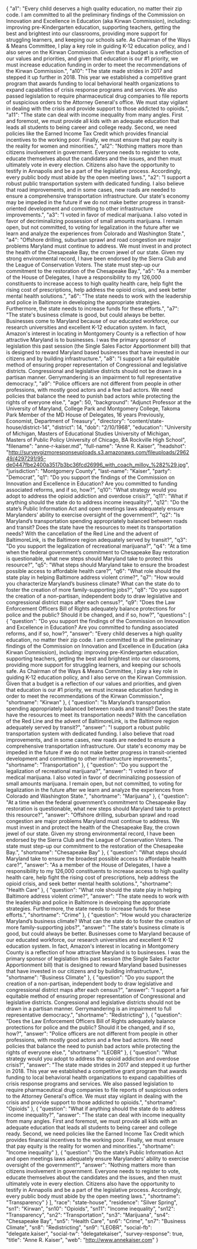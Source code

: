 {
  "a1": "Every child deserves a high quality education, no matter their zip code. I am committed to all the preliminary findings of the Commission on Innovation and Excellence in Education (aka Kirwan Commission), including: improving pre-Kindergarten education, supporting teachers, getting the best and brightest into our classrooms, providing more support for struggling learners, and keeping our schools safe. As Chairman of the Ways & Means Committee, I play a key role in guiding K-12 education policy, and I also serve on the Kirwan Commission. Given that a budget is a reflection of our values and priorities, and given that education is our #1 priority, we must increase education funding in order to meet the recommendations of the Kirwan Commission.",
  "a10": "The state made strides in 2017 and stepped it up further in 2018. This year we established a competitive grant program that awards funding to local behavioral health organizations to expand capabilities of crisis response programs and services. We also passed legislation to require pharmaceutical drug companies to file reports of suspicious orders to the Attorney General's office. We must stay vigilant in dealing with the crisis and provide support to those addicted to opioids.",
  "a11": "The state can deal with income inequality from many angles. First and foremost, we must provide all kids with an adequate education that leads all students to being career and college ready. Second, we need policies like the Earned Income Tax Credit which provides financial incentives to the working poor. Finally, we must ensure that pay equity is the reality for women and minorities.",
  "a12": "Nothing matters more than citizens involvement in government. Everyone needs to register to vote, educate themselves about the candidates and the issues, and then must ultimately vote in every election. Citizens also have the opportunity to testify in Annapolis and be a part of the legislative process. Accordingly, every public body must abide by the open meeting laws.",
  "a2": "I support a robust public transportation system with dedicated funding. I also believe that road improvements, and in some cases, new roads are needed to ensure a comprehensive transportation infrastructure. Our state's economy may be impeded in the future if we do not make better progress in transit-oriented development and committing to other infrastructure improvements.",
  "a3": "I voted in favor of medical marijuana. I also voted in favor of decriminalizing possession of small amounts marijuana. I remain open, but not committed, to voting for legalization in the future after we learn and analyze the experiences from Colorado and Washington State.",
  "a4": "Offshore drilling, suburban sprawl and road congestion are major problems Maryland must continue to address. We must invest in and protect the health of the Chesapeake Bay, the crown jewel of our state. Given my strong environmental record, I have been endorsed by the Sierra Club and the League of Conservation Voters. The state must step-up our commitment to the restoration of the Chesapeake Bay.",
  "a5": "As a member of the House of Delegates, I have a responsibility to my 126,000 constituents to increase access to high quality health care, help fight the rising cost of prescriptions, help address the opioid crisis, and seek better mental health solutions.",
  "a6": "The state needs to work with the leadership and police in Baltimore in developing the appropriate strategies. Furthermore, the state needs to increase funds for these efforts.",
  "a7": "The state's business climate is good, but could always be better. Businesses come to Maryland because of our educated workforce, our research universities and excellent K-12 education system. In fact, Amazon's interest in locating in Montgomery County is a reflection of how attractive Maryland is to businesses. I was the primary sponsor of legislation this past session (the Single Sales Factor Apportionment bill) that is designed to reward Maryland based businesses that have invested in our citizens and by building infrastructure.",
  "a8": "I support a fair equitable method of ensuring proper representation of Congressional and legislative districts. Congressional and legislative districts should not be drawn in a partisan manner. Gerrymandering is an impairment to full representative democracy.",
  "a9": "Police officers are not different from people in other professions, with mostly good actors and a few bad actors. We need policies that balance the need to punish bad actors while protecting the rights of everyone else.",
  "age": 50,
  "background": "Adjunct Professor at the University of Maryland, College Park and Montgomery College, Takoma Park Member of the MD House of Delegates, 16 years Previously, Economist, Department of Treasury",
  "directory": "content/state-house/district-14",
  "district": 14,
  "dob": "2/10/1968",
  "education": "University of Michigan, Masters of Educational Studies University of Michigan, Masters of Public Policy University of Chicago, BA Rockville High School",
  "filename": "anne-r-kaiser.md",
  "full-name": "Anne R. Kaiser",
  "headshot": "http://surveygizmoresponseuploads.s3.amazonaws.com/fileuploads/296249/4297291/95-de0447fbe2400a3517b3bc36fcd26996_with_coach_milloy_%282%29.jpg",
  "jurisdiction": "Montgomery County",
  "last-name": "Kaiser",
  "party": "Democrat",
  "q1": "Do you support the findings of the Commission on Innovation and Excellence in Education? Are you committed to funding associated reforms, and if so, how?",
  "q10": "What strategy would you adopt to address the opioid addiction and overdose crisis?",
  "q11": "What if anything should the state do to address income inequality?",
  "q12": "Do the state’s Public Information Act and open meetings laws adequately ensure Marylanders’ ability to exercise oversight of the government?",
  "q2": "Is Maryland’s transportation spending appropriately balanced between roads and transit? Does the state have the resources to meet its transportation needs? With the cancellation of the Red Line and the advent of BaltimoreLink, is the Baltimore region adequately served by transit?",
  "q3": "Do you support the legalization of recreational marijuana?",
  "q4": "At a time when the federal government’s commitment to Chesapeake Bay restoration is questionable, what new steps should Maryland take to protect this resource?",
  "q5": "What steps should Maryland take to ensure the broadest possible access to affordable health care?",
  "q6": "What role should the state play in helping Baltimore address violent crime?",
  "q7": "How would you characterize Maryland’s business climate? What can the state do to foster the creation of more family-supporting jobs?",
  "q8": "Do you support the creation of a non-partisan, independent body to draw legislative and congressional district maps after each census?",
  "q9": "Does the Law Enforcement Officers Bill of Rights adequately balance protections for police and the public? Should it be changed, and if so, how?",
  "questions": [
    {
      "question": "Do you support the findings of the Commission on Innovation and Excellence in Education? Are you committed to funding associated reforms, and if so, how?",
      "answer": "Every child deserves a high quality education, no matter their zip code. I am committed to all the preliminary findings of the Commission on Innovation and Excellence in Education (aka Kirwan Commission), including: improving pre-Kindergarten education, supporting teachers, getting the best and brightest into our classrooms, providing more support for struggling learners, and keeping our schools safe. As Chairman of the Ways & Means Committee, I play a key role in guiding K-12 education policy, and I also serve on the Kirwan Commission. Given that a budget is a reflection of our values and priorities, and given that education is our #1 priority, we must increase education funding in order to meet the recommendations of the Kirwan Commission.",
      "shortname": "Kirwan"
    },
    {
      "question": "Is Maryland’s transportation spending appropriately balanced between roads and transit? Does the state have the resources to meet its transportation needs? With the cancellation of the Red Line and the advent of BaltimoreLink, is the Baltimore region adequately served by transit?",
      "answer": "I support a robust public transportation system with dedicated funding. I also believe that road improvements, and in some cases, new roads are needed to ensure a comprehensive transportation infrastructure. Our state's economy may be impeded in the future if we do not make better progress in transit-oriented development and committing to other infrastructure improvements.",
      "shortname": "Transportation"
    },
    {
      "question": "Do you support the legalization of recreational marijuana?",
      "answer": "I voted in favor of medical marijuana. I also voted in favor of decriminalizing possession of small amounts marijuana. I remain open, but not committed, to voting for legalization in the future after we learn and analyze the experiences from Colorado and Washington State.",
      "shortname": "Marijuana"
    },
    {
      "question": "At a time when the federal government’s commitment to Chesapeake Bay restoration is questionable, what new steps should Maryland take to protect this resource?",
      "answer": "Offshore drilling, suburban sprawl and road congestion are major problems Maryland must continue to address. We must invest in and protect the health of the Chesapeake Bay, the crown jewel of our state. Given my strong environmental record, I have been endorsed by the Sierra Club and the League of Conservation Voters. The state must step-up our commitment to the restoration of the Chesapeake Bay.",
      "shortname": "Chesapeake Bay"
    },
    {
      "question": "What steps should Maryland take to ensure the broadest possible access to affordable health care?",
      "answer": "As a member of the House of Delegates, I have a responsibility to my 126,000 constituents to increase access to high quality health care, help fight the rising cost of prescriptions, help address the opioid crisis, and seek better mental health solutions.",
      "shortname": "Health Care"
    },
    {
      "question": "What role should the state play in helping Baltimore address violent crime?",
      "answer": "The state needs to work with the leadership and police in Baltimore in developing the appropriate strategies. Furthermore, the state needs to increase funds for these efforts.",
      "shortname": "Crime"
    },
    {
      "question": "How would you characterize Maryland’s business climate? What can the state do to foster the creation of more family-supporting jobs?",
      "answer": "The state's business climate is good, but could always be better. Businesses come to Maryland because of our educated workforce, our research universities and excellent K-12 education system. In fact, Amazon's interest in locating in Montgomery County is a reflection of how attractive Maryland is to businesses. I was the primary sponsor of legislation this past session (the Single Sales Factor Apportionment bill) that is designed to reward Maryland based businesses that have invested in our citizens and by building infrastructure.",
      "shortname": "Business Climate"
    },
    {
      "question": "Do you support the creation of a non-partisan, independent body to draw legislative and congressional district maps after each census?",
      "answer": "I support a fair equitable method of ensuring proper representation of Congressional and legislative districts. Congressional and legislative districts should not be drawn in a partisan manner. Gerrymandering is an impairment to full representative democracy.",
      "shortname": "Redistricting"
    },
    {
      "question": "Does the Law Enforcement Officers Bill of Rights adequately balance protections for police and the public? Should it be changed, and if so, how?",
      "answer": "Police officers are not different from people in other professions, with mostly good actors and a few bad actors. We need policies that balance the need to punish bad actors while protecting the rights of everyone else.",
      "shortname": "LEOBR"
    },
    {
      "question": "What strategy would you adopt to address the opioid addiction and overdose crisis?",
      "answer": "The state made strides in 2017 and stepped it up further in 2018. This year we established a competitive grant program that awards funding to local behavioral health organizations to expand capabilities of crisis response programs and services. We also passed legislation to require pharmaceutical drug companies to file reports of suspicious orders to the Attorney General's office. We must stay vigilant in dealing with the crisis and provide support to those addicted to opioids.",
      "shortname": "Opioids"
    },
    {
      "question": "What if anything should the state do to address income inequality?",
      "answer": "The state can deal with income inequality from many angles. First and foremost, we must provide all kids with an adequate education that leads all students to being career and college ready. Second, we need policies like the Earned Income Tax Credit which provides financial incentives to the working poor. Finally, we must ensure that pay equity is the reality for women and minorities.",
      "shortname": "Income inequality"
    },
    {
      "question": "Do the state’s Public Information Act and open meetings laws adequately ensure Marylanders’ ability to exercise oversight of the government?",
      "answer": "Nothing matters more than citizens involvement in government. Everyone needs to register to vote, educate themselves about the candidates and the issues, and then must ultimately vote in every election. Citizens also have the opportunity to testify in Annapolis and be a part of the legislative process. Accordingly, every public body must abide by the open meeting laws.",
      "shortname": "Transparency"
    }
  ],
  "race": "state-house",
  "residence": "Silver Spring",
  "sn1": "Kirwan",
  "sn10": "Opioids",
  "sn11": "Income inequality",
  "sn12": "Transparency",
  "sn2": "Transportation",
  "sn3": "Marijuana",
  "sn4": "Chesapeake Bay",
  "sn5": "Health Care",
  "sn6": "Crime",
  "sn7": "Business Climate",
  "sn8": "Redistricting",
  "sn9": "LEOBR",
  "social-fb": "delegate.kaiser",
  "social-tw": "delegatekaiser",
  "survey-response": true,
  "title": "Anne R. Kaiser",
  "web": "http://www.annekaiser.com"
}
